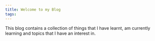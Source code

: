 ```yaml
---
title: Welcome to my Blog
tags:
---
```


This blog contains a collection of things that I have learnt, am currently learning and topics that I have an interest in. 
